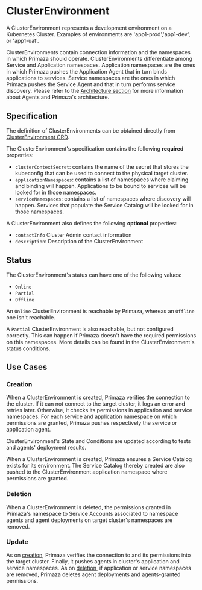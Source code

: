 # ClusterEnvironment

A ClusterEnvironment represents a development environment on a Kubernetes Cluster.
Examples of environments are 'app1-prod','app1-dev', or 'app1-uat'.

ClusterEnvironments contain connection information and the namespaces in which Primaza should operate.
ClusterEnvironments differentiate among Service and Application namespaces.
Application namespaces are the ones in which Primaza pushes the Application Agent that in turn binds applications to services.
Service namespaces are the ones in which Primaza pushes the Service Agent and that in turn performs service discovery.
Please refer to the [Architecture section](../architecture/agents.md) for more information about Agents and Primaza's architecture.

## Specification

The definition of ClusterEnvironments can be obtained directly from [ClusterEnvironment CRD](https://github.com/primaza/primaza/blob/main/config/crd/bases/primaza.io_clusterenvironments.yaml).

The ClusterEnvironment's specification contains the following **required** properties:

- `clusterContextSecret`: contains the name of the secret that stores the kubeconfig that can be used to connect to the physical target cluster.
- `applicationNamespaces`: contains a list of namespaces where claiming and binding will happen.
   Applications to be bound to services will be looked for in those namespaces.
- `serviceNamespaces`: contains a list of namespaces where discovery will happen.
  Services that populate the Service Catalog will be looked for in those namespaces.

A ClusterEnvironment also defines the following **optional** properties:

- `contactInfo` Cluster Admin contact information
- `description`: Description of the ClusterEnvironment

## Status

The ClusterEnvironment's status can have one of the following values:
- `Online`
- `Partial`
- `Offline`

An `Online` ClusterEnvironment is reachable by Primaza, whereas an `Offline` one isn't reachable.

A `Partial` ClusterEnvironment is also reachable, but not configured correctly.
This can happen if Primaza doesn't have the required permissions on this namespaces.
More details can be found in the ClusterEnvironment's status conditions.

<!-- TODO: Add conditions description -->

<!-- TODO(@baiju): Healtcheck section -->
<!-- ## Healthcheck -->

## Use Cases

### Creation

When a ClusterEnvironment is created, Primaza verifies the connection to the cluster.
If it can not connect to the target cluster, it logs an error and retries later.
Otherwise, it checks its permissions in application and service namespaces.
For each service and application namespace on which permissions are granted, Primaza pushes respectively the service or application agent.

ClusterEnvironment's State and Conditions are updated according to tests and agents' deployment results.

When a ClusterEnvironment is created, Primaza ensures a Service Catalog exists for its environment.
The Service Catalog thereby created are also pushed to the ClusterEnvironment application namespace where permissions are granted.

### Deletion

When a ClusterEnvironment is deleted, the permissions granted in Primaza's namespace to Service Accounts associated to namespace agents and agent deployments on target cluster's namespaces are removed.

### Update

As on [creation](#creation), Primaza verifies the connection to and its permissions into the target cluster.
Finally, it pushes agents in cluster's application and service namespaces.
As on [deletion](#deletion), if application or service namespaces are removed, Primaza deletes agent deployments and agents-granted permissions.

